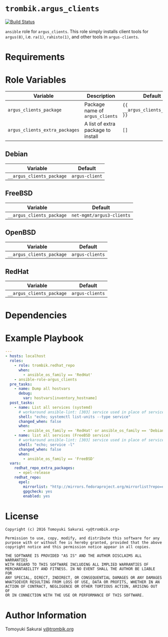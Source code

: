 # `trombik.argus_clients`

[![Build Status](https://travis-ci.com/trombik/ansible-role-argus_clients.svg?branch=master)](https://travis-ci.com/trombik/ansible-role-argus_clients)

`ansible` role for `argus_clients`. This role simply installs client tools for
`argus(8)`, i.e. `ra(1)`, `rahisto(1)`, and other tools in `argus-clients`.

# Requirements

# Role Variables

| Variable | Description | Default |
|----------|-------------|---------|
| `argus_clients_package` | Package name of `argus_clients` | `{{ __argus_clients_package }}` |
| `argus_clients_extra_packages` | A list of extra package to install | `[]` |

## Debian

| Variable | Default |
|----------|---------|
| `__argus_clients_package` | `argus-client` |

## FreeBSD

| Variable | Default |
|----------|---------|
| `__argus_clients_package` | `net-mgmt/argus3-clients` |

## OpenBSD

| Variable | Default |
|----------|---------|
| `__argus_clients_package` | `argus-clients` |

## RedHat

| Variable | Default |
|----------|---------|
| `__argus_clients_package` | `argus-clients` |

# Dependencies

# Example Playbook

```yaml
---
- hosts: localhost
  roles:
    - role: trombik.redhat_repo
      when:
        - ansible_os_family == 'RedHat'
    - ansible-role-argus_clients
  pre_tasks:
    - name: Dump all hostvars
      debug:
        var: hostvars[inventory_hostname]
  post_tasks:
    - name: List all services (systemd)
      # workaround ansible-lint: [303] service used in place of service module
      shell: "echo; systemctl list-units --type service"
      changed_when: false
      when:
        - ansible_os_family == 'RedHat' or ansible_os_family == 'Debian'
    - name: list all services (FreeBSD service)
      # workaround ansible-lint: [303] service used in place of service module
      shell: "echo; service -l"
      changed_when: false
      when:
        - ansible_os_family == 'FreeBSD'
  vars:
    redhat_repo_extra_packages:
      - epel-release
    redhat_repo:
      epel:
        mirrorlist: "http://mirrors.fedoraproject.org/mirrorlist?repo=epel-{{ ansible_distribution_major_version }}&arch={{ ansible_architecture }}"
        gpgcheck: yes
        enabled: yes
```

# License

```
Copyright (c) 2016 Tomoyuki Sakurai <y@trombik.org>

Permission to use, copy, modify, and distribute this software for any
purpose with or without fee is hereby granted, provided that the above
copyright notice and this permission notice appear in all copies.

THE SOFTWARE IS PROVIDED "AS IS" AND THE AUTHOR DISCLAIMS ALL WARRANTIES
WITH REGARD TO THIS SOFTWARE INCLUDING ALL IMPLIED WARRANTIES OF
MERCHANTABILITY AND FITNESS. IN NO EVENT SHALL THE AUTHOR BE LIABLE FOR
ANY SPECIAL, DIRECT, INDIRECT, OR CONSEQUENTIAL DAMAGES OR ANY DAMAGES
WHATSOEVER RESULTING FROM LOSS OF USE, DATA OR PROFITS, WHETHER IN AN
ACTION OF CONTRACT, NEGLIGENCE OR OTHER TORTIOUS ACTION, ARISING OUT OF
OR IN CONNECTION WITH THE USE OR PERFORMANCE OF THIS SOFTWARE.
```

# Author Information

Tomoyuki Sakurai <y@trombik.org>
